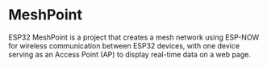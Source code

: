 # MeshPoint
ESP32 MeshPoint is a project that creates a mesh network using ESP-NOW for wireless communication between ESP32 devices, with one device serving as an Access Point (AP) to display real-time data on a web page.
